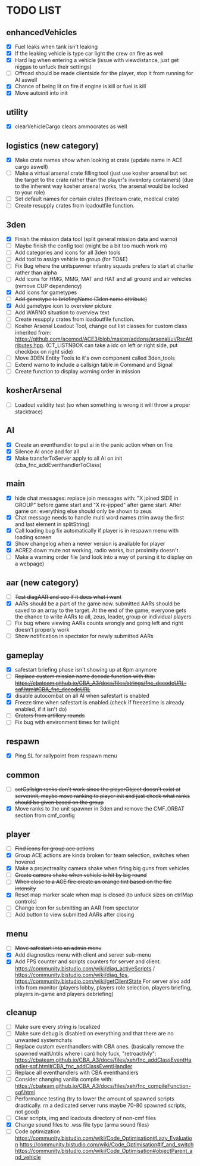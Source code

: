 # TODO LIST

## enhancedVehicles
 - [X] Fuel leaks when tank isn't leaking
 - [X] If the leaking vehicle is type car light the crew on fire as well
 - [X] Hard lag when entering a vehicle (issue with viewdistance, just get niggas to unfuck their settings)
 - [ ] Offroad should be made clientside for the player, stop it from running for AI aswell
 - [X] Chance of being lit on fire if engine is kill or fuel is kill
 - [X] Move autoinit into init

## utility
 - [X] clearVehicleCargo clears ammocrates as well
 
## logistics (new category)
 - [X] Make crate names show when looking at crate (update name in ACE cargo aswell)
 - [ ] Make a virtual arsenal crate filling tool (just use kosher arsenal but set the target to the crate rather than the player's inventory containers) 
	   (due to the inherent way kosher arsenal works, the arsenal would be locked to your role)
 - [ ] Set default names for certain crates (fireteam crate, medical crate)
 - [ ] Create resupply crates from loadoutfile function.

## 3den
 - [X] Finish the mission data tool (split general mission data and warno)
 - [ ] Maybe finish the config tool (might be a bit too much work rn)
 - [ ] Add categories and icons for all 3den tools
 - [ ] Add tool to assign vehicle to group (for TO&E)
 - [ ] Fix Bug where the unitspawner infantry squads prefers to start at charlie rather than alpha
 - [ ] Add icons for HMG, MMG, MAT and HAT and all ground and air vehicles (remove CUP dependency)
 - [X] Add icons for gametypes
 - [ ] <s>Add gametype to briefingName (3den name attribute)</s>
 - [X] Add gametype icon to overview picture
 - [ ] Add WARNO situation to overview text
 - [ ] Create resupply crates from loadoutfile function.
 - [ ] Kosher Arsenal Loadout Tool, change out list classes for custom class inherited from: https://github.com/acemod/ACE3/blob/master/addons/arsenal/ui/RscAttributes.hpp. 
	   (CT_LISTNBOX can take a idc on left or right side, put checkbox on right side)
- [ ] Move 3DEN Entity Tools to it's own component called 3den_tools
- [ ] Extend warno to include a callsign table in Command and Signal
- [ ] Create function to display warning order in mission

## kosherArsenal
 - [ ] Loadout validity test (so when something is wrong it will throw a proper stacktrace)

## AI
 - [X] Create an eventhandler to put ai in the panic action when on fire
 - [X] Silence AI once and for all
 - [X] Make transferToServer apply to all AI on init (cba_fnc_addEventhandlerToClass)

## main
 - [X] hide chat messages:
        replace join messages with: "X joined SIDE in GROUP" before game start and "X re-jipped" after game start. After game on: everything else should only be shown to zeus
 - [X] Chat message needs to handle multi word names (trim away the first and last element in splitString)
 - [X] Call loading bug fix automatically if player is in respawn menu with loading screen
 - [X] Show changelog when a newer version is available for player
 - [X] ACRE2 down mute not working, radio works, but proximity doesn't
 - [ ] Make a warning order file (and look into a way of parsing it to display on a webpage)

## aar (new category)
 - [ ] <s>Test diagAAR and see if it does what i want</s>
 - [X] AARs should be a part of the game now. submitted AARs should be saved to an array to the target. At the end of the game, everyone gets the chance to write AARs to all, zeus, leader, group or individual players
 - [ ] Fix bug where viewing AARs counts wrongly and going left and right doesn't properly work
 - [ ] Show notification in spectator for newly submitted AARs

## gameplay
 - [X] safestart briefing phase isn't showing up at 8pm anymore
 - [ ] <s>Replace custom mission name decode function with this: https://cbateam.github.io/CBA_A3/docs/files/strings/fnc_decodeURL-sqf.html#CBA_fnc_decodeURL </s>
 - [X] disable autocombat on all AI when safestart is enabled
 - [X] Freeze time when safestart is enabled (check if freezetime is already enabled, if it isn't do)
 - [ ] <s>Craters from artillery rounds</s>
 - [ ] Fix bug with environment times for twilight

## respawn
 - [X] Ping SL for rallypoint from respawn menu

## common
 - [ ] <s>setCallsign ranks don't work since the playerObject doesn't exist at serverinit, maybe move ranking to player init and just check what ranks should be given based on the group</s>
 - [X] Move ranks to the unit spawner in 3den and remove the CMF_ORBAT section from cmf_config

## player
 - [ ] <s>Find icons for group ace actions</s>
 - [X] Group ACE actions are kinda broken for team selection, switches when hovered 
 - [X] Make a projectreality camera shake when firing big guns from vehicles
 - [ ] <s>Create camera shake when vehicle is hit by big round</s>
 - [ ] <s>When close to a ACE fire create an orange tint based on the fire intensity</s>
 - [X] Reset map marker scale when map is closed (to unfuck sizes on ctrlMap controls)
 - [ ] Change icon for submitting an AAR from spectator
 - [ ] Add button to view submitted AARs after closing

## menu
 - [ ] <s>Move safestart into an admin menu</s>
 - [X] Add diagnostics menu with client and server sub-menu
 - [X] Add FPS counter and scripts counters for server and client. https://community.bistudio.com/wiki/diag_activeScripts / https://community.bistudio.com/wiki/diag_fps, https://community.bistudio.com/wiki/getClientState
	For server also add info from monitor (players lobby, players role selection, players briefing, players in-game and players debriefing)

## cleanup
 - [ ] Make sure every string is localized
 - [ ] Make sure debug is disabled on everything and that there are no unwanted systemchats
 - [ ] Replace custom eventhandlers with CBA ones. (basically remove the spawned waitUntils where i can) holy fuck, "retroactivly": https://cbateam.github.io/CBA_A3/docs/files/xeh/fnc_addClassEventHandler-sqf.html#CBA_fnc_addClassEventHandler
 - [ ] Replace all eventhandlers with CBA eventhandlers
 - [ ] Consider changing vanilla compile with: https://cbateam.github.io/CBA_A3/docs/files/xeh/fnc_compileFunction-sqf.html
 - [ ] Performance testing (try to lower the amount of spawned scripts drastically. rn a dedicated server runs maybe 70-80 spawned scripts, not good)
 - [ ] Clear scripts, img and loadouts directory of non-cmf files
 - [X] Change sound files to .wss file type (arma sound files)
 - [ ] Code optimization<br/>https://community.bistudio.com/wiki/Code_Optimisation#Lazy_Evaluation
https://community.bistudio.com/wiki/Code_Optimisation#if_and_switch
https://community.bistudio.com/wiki/Code_Optimisation#objectParent_and_vehicle